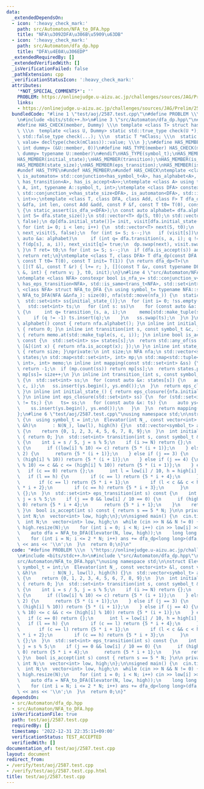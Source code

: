 ```yaml
---
data:
  _extendedDependsOn:
  - icon: ':heavy_check_mark:'
    path: src/Automaton/NFA_to_DFA.hpp
    title: "NFA\u3092DFA\u306B\u5909\u63DB"
  - icon: ':heavy_check_mark:'
    path: src/Automaton/dfa_dp.hpp
    title: "DFA\u4E0A\u306EDP"
  _extendedRequiredBy: []
  _extendedVerifiedWith: []
  _isVerificationFailed: false
  _pathExtension: cpp
  _verificationStatusIcon: ':heavy_check_mark:'
  attributes:
    '*NOT_SPECIAL_COMMENTS*': ''
    PROBLEM: https://onlinejudge.u-aizu.ac.jp/challenges/sources/JAG/Prelim/2587
    links:
    - https://onlinejudge.u-aizu.ac.jp/challenges/sources/JAG/Prelim/2587
  bundledCode: "#line 1 \"test/aoj/2587.test.cpp\"\n#define PROBLEM \\\n  \"https://onlinejudge.u-aizu.ac.jp/challenges/sources/JAG/Prelim/2587\"\
    \n#include <bits/stdc++.h>\n#line 3 \"src/Automaton/dfa_dp.hpp\"\n#ifndef HAS_CHECK\n\
    #define HAS_CHECK(member, Dummy) \\\n template <class T> struct has_##member {\
    \ \\\n  template <class U, Dummy> static std::true_type check(U *); \\\n  static\
    \ std::false_type check(...); \\\n  static T *mClass; \\\n  static const bool\
    \ value= decltype(check(mClass))::value; \\\n };\n#define HAS_MEMBER(member) HAS_CHECK(member,\
    \ int dummy= (&U::member, 0))\n#define HAS_TYPE(member) HAS_CHECK(member, class\
    \ dummy= typename U::member)\n#endif\nHAS_TYPE(symbol_t);\nHAS_MEMBER(alphabet);\n\
    HAS_MEMBER(initial_state);\nHAS_MEMBER(transition);\nHAS_MEMBER(is_accept);\n\
    HAS_MEMBER(state_size);\nHAS_MEMBER(eps_transition);\nHAS_MEMBER(is_reject);\n\
    #undef HAS_TYPE\n#undef HAS_MEMBER\n#undef HAS_CHECK\ntemplate <class A> using\
    \ is_automaton= std::conjunction<has_symbol_t<A>, has_alphabet<A>, has_initial_state<A>,\
    \ has_transition<A>, has_is_accept<A>>;\ntemplate <class A> using trans_t= std::invoke_result_t<decltype(&A::transition),\
    \ A, int, typename A::symbol_t, int>;\ntemplate <class DFA> constexpr bool is_dfa_v=\
    \ std::conjunction_v<has_state_size<DFA>, is_automaton<DFA>, std::is_same<trans_t<DFA>,\
    \ int>>;\ntemplate <class T, class DFA, class Add, class F> T dfa_dp(const DFA\
    \ &dfa, int len, const Add &add, const F &f, const T t0= T(0), const T init= T(1))\
    \ {\n static_assert(is_dfa_v<DFA>);\n const auto alphabet= dfa.alphabet();\n const\
    \ int S= dfa.state_size();\n std::vector<T> dp(S, t0);\n std::vector<char> visit(S,\
    \ false);\n dp[dfa.initial_state()]= init, visit[dfa.initial_state()]= true;\n\
    \ for (int i= 0; i < len; i++) {\n  std::vector<T> next(S, t0);\n  std::vector<char>\
    \ next_visit(S, false);\n  for (int s= S; s--;)\n   if (visit[s])\n    for (const\
    \ auto &a: alphabet)\n     if (int q= dfa.transition(s, a, i); q != -1) add(next[q],\
    \ f(dp[s], a, i)), next_visit[q]= true;\n  dp.swap(next), visit.swap(next_visit);\n\
    \ }\n T ret= t0;\n for (int s= S; s--;)\n  if (dfa.is_accept(s)) add(ret, dp[s]);\n\
    \ return ret;\n}\ntemplate <class T, class DFA> T dfa_dp(const DFA &dfa, int len,\
    \ const T t0= T(0), const T init= T(1)) {\n return dfa_dp<T>(\n     dfa, len,\
    \ [](T &l, const T &r) { l+= r; }, [](const T &v, const typename DFA::symbol_t\
    \ &, int) { return v; }, t0, init);\n}\n#line 4 \"src/Automaton/NFA_to_DFA.hpp\"\
    \ntemplate <class NFA> constexpr bool is_nfa_v= std::conjunction_v<is_automaton<NFA>,\
    \ has_eps_transition<NFA>, std::is_same<trans_t<NFA>, std::set<int>>>;\ntemplate\
    \ <class NFA> struct NFA_to_DFA {\n using symbol_t= typename NFA::symbol_t;\n\
    \ NFA_to_DFA(NFA &&nfa_): size(0), nfa(std::move(nfa_)) {\n  static_assert(is_nfa_v<NFA>);\n\
    \  std::set<int> ss{initial_state_()};\n  for (int i= 0; !ss.empty(); i++) {\n\
    \   std::set<int> ts;\n   for (int s: ss)\n    for (const auto &a: alphabet())\
    \ {\n     int q= transition_(s, a, i);\n     memo[std::make_tuple(s, a, i)]= q;\n\
    \     if (q != -1) ts.insert(q);\n    }\n   ss.swap(ts);\n  }\n }\n std::vector<symbol_t>\
    \ alphabet() const { return nfa.alphabet(); }\n inline int initial_state() const\
    \ { return 0; }\n inline int transition(int s, const symbol_t &c, int i) const\
    \ { return memo.at(std::make_tuple(s, c, i)); }\n inline bool is_accept(int s)\
    \ const {\n  std::set<int> ss= states[s];\n  return std::any_of(ss.begin(), ss.end(),\
    \ [&](int x) { return nfa.is_accept(x); });\n }\n inline int state_size() const\
    \ { return size; }\nprivate:\n int size;\n NFA nfa;\n std::vector<std::set<int>>\
    \ states;\n std::map<std::set<int>, int> mp;\n std::map<std::tuple<int, symbol_t,\
    \ int>, int> memo;\n inline int mapping(const std::set<int> &ss) {\n  if (ss.empty())\
    \ return -1;\n  if (mp.count(ss)) return mp[ss];\n  return states.push_back(ss),\
    \ mp[ss]= size++;\n }\n inline int transition_(int s, const symbol_t &c, int i)\
    \ {\n  std::set<int> ss;\n  for (const auto &x: states[s]) {\n   auto ys= nfa.transition(x,\
    \ c, i);\n   ss.insert(ys.begin(), ys.end());\n  }\n  return eps_closure(ss);\n\
    \ }\n inline int initial_state_() { return eps_closure({nfa.initial_state()});\
    \ }\n inline int eps_closure(std::set<int> ss) {\n  for (std::set<int> ts; ss\
    \ != ts;) {\n   ts= ss;\n   for (const auto &x: ts) {\n    auto ys= nfa.eps_transition(x);\n\
    \    ss.insert(ys.begin(), ys.end());\n   }\n  }\n  return mapping(ss);\n }\n\
    };\n#line 6 \"test/aoj/2587.test.cpp\"\nusing namespace std;\n\nstruct Elevator\
    \ {\n  using symbol_t = int;\n  Elevator(int N_, const vector<int> &l, const vector<int>\
    \ &h)\n      : N(N_), low(l), high(h) {}\n  std::vector<symbol_t> alphabet() const\
    \ {\n    return {0, 1, 2, 3, 4, 5, 6, 7, 8, 9};\n  }\n  int initial_state() const\
    \ { return 0; }\n  std::set<int> transition(int s, const symbol_t &c, int) const\
    \ {\n    int i = s / 5, j = s % 5;\n    if (i >= N) return {};\n    if (j == 1)\
    \ {\n      if ((low[i] % 10) <= c) return {5 * (i + 1)};\n    } else if (j ==\
    \ 2) {\n      return {5 * (i + 1)};\n    } else if (j == 3) {\n      if (c <=\
    \ (high[i] % 10)) return {5 * (i + 1)};\n    } else if (j == 4) {\n      if ((low[i]\
    \ % 10) <= c && c <= (high[i] % 10)) return {5 * (i + 1)};\n    } else {\n   \
    \   if (c == 0) return {};\n      int l = low[i] / 10, h = high[i] / 10;\n   \
    \   if (l == h) {\n        if (c == l) return {5 * i + 4};\n      } else {\n \
    \       if (c == l) return {5 * i + 1};\n        if (l < c && c < h) return {5\
    \ * i + 2};\n        if (c == h) return {5 * i + 3};\n      }\n    }\n    return\
    \ {};\n  }\n  std::set<int> eps_transition(int s) const {\n    int i = s / 5,\
    \ j = s % 5;\n    if (j == 0 && low[i] / 10 == 0) {\n      if (high[i] / 10 ==\
    \ 0) return {5 * i + 4};\n      return {5 * i + 1};\n    }\n    return {};\n \
    \ }\n  bool is_accept(int s) const { return s == 5 * N; }\n\n private:\n  const\
    \ int N;\n  vector<int> low, high;\n};\n\nsigned main() {\n  cin.tie(0);\n  ios::sync_with_stdio(false);\n\
    \  int N;\n  vector<int> low, high;\n  while (cin >> N && N != 0) {\n    low.resize(N),\
    \ high.resize(N);\n    for (int i = 0; i < N; i++) cin >> low[i] >> high[i];\n\
    \    auto dfa = NFA_to_DFA(Elevator(N, low, high));\n    long long ans = 0;\n\
    \    for (int i = N; i <= 2 * N; i++) ans += dfa_dp<long long>(dfa, i);\n    cout\
    \ << ans << '\\n';\n  }\n  return 0;\n}\n"
  code: "#define PROBLEM \\\n  \"https://onlinejudge.u-aizu.ac.jp/challenges/sources/JAG/Prelim/2587\"\
    \n#include <bits/stdc++.h>\n#include \"src/Automaton/dfa_dp.hpp\"\n#include \"\
    src/Automaton/NFA_to_DFA.hpp\"\nusing namespace std;\n\nstruct Elevator {\n  using\
    \ symbol_t = int;\n  Elevator(int N_, const vector<int> &l, const vector<int>\
    \ &h)\n      : N(N_), low(l), high(h) {}\n  std::vector<symbol_t> alphabet() const\
    \ {\n    return {0, 1, 2, 3, 4, 5, 6, 7, 8, 9};\n  }\n  int initial_state() const\
    \ { return 0; }\n  std::set<int> transition(int s, const symbol_t &c, int) const\
    \ {\n    int i = s / 5, j = s % 5;\n    if (i >= N) return {};\n    if (j == 1)\
    \ {\n      if ((low[i] % 10) <= c) return {5 * (i + 1)};\n    } else if (j ==\
    \ 2) {\n      return {5 * (i + 1)};\n    } else if (j == 3) {\n      if (c <=\
    \ (high[i] % 10)) return {5 * (i + 1)};\n    } else if (j == 4) {\n      if ((low[i]\
    \ % 10) <= c && c <= (high[i] % 10)) return {5 * (i + 1)};\n    } else {\n   \
    \   if (c == 0) return {};\n      int l = low[i] / 10, h = high[i] / 10;\n   \
    \   if (l == h) {\n        if (c == l) return {5 * i + 4};\n      } else {\n \
    \       if (c == l) return {5 * i + 1};\n        if (l < c && c < h) return {5\
    \ * i + 2};\n        if (c == h) return {5 * i + 3};\n      }\n    }\n    return\
    \ {};\n  }\n  std::set<int> eps_transition(int s) const {\n    int i = s / 5,\
    \ j = s % 5;\n    if (j == 0 && low[i] / 10 == 0) {\n      if (high[i] / 10 ==\
    \ 0) return {5 * i + 4};\n      return {5 * i + 1};\n    }\n    return {};\n \
    \ }\n  bool is_accept(int s) const { return s == 5 * N; }\n\n private:\n  const\
    \ int N;\n  vector<int> low, high;\n};\n\nsigned main() {\n  cin.tie(0);\n  ios::sync_with_stdio(false);\n\
    \  int N;\n  vector<int> low, high;\n  while (cin >> N && N != 0) {\n    low.resize(N),\
    \ high.resize(N);\n    for (int i = 0; i < N; i++) cin >> low[i] >> high[i];\n\
    \    auto dfa = NFA_to_DFA(Elevator(N, low, high));\n    long long ans = 0;\n\
    \    for (int i = N; i <= 2 * N; i++) ans += dfa_dp<long long>(dfa, i);\n    cout\
    \ << ans << '\\n';\n  }\n  return 0;\n}"
  dependsOn:
  - src/Automaton/dfa_dp.hpp
  - src/Automaton/NFA_to_DFA.hpp
  isVerificationFile: true
  path: test/aoj/2587.test.cpp
  requiredBy: []
  timestamp: '2022-12-31 22:35:11+09:00'
  verificationStatus: TEST_ACCEPTED
  verifiedWith: []
documentation_of: test/aoj/2587.test.cpp
layout: document
redirect_from:
- /verify/test/aoj/2587.test.cpp
- /verify/test/aoj/2587.test.cpp.html
title: test/aoj/2587.test.cpp
---
```

